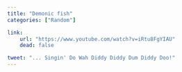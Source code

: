 ```yaml
---
title: "Demonic fish"
categories: ["Random"]

link:
    url: "https://www.youtube.com/watch?v=iRtu8FgYIAU"
    dead: false

tweet: "... Singin' Do Wah Diddy Diddy Dum Diddy Doo!"
---
```

